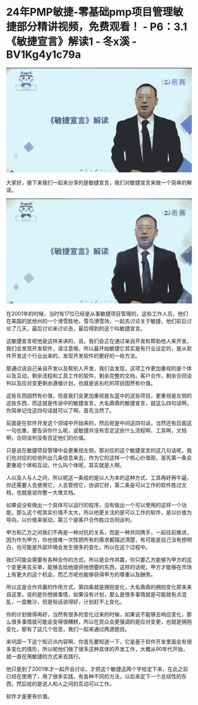 # 24年PMP敏捷-零基础pmp项目管理敏捷部分精讲视频，免费观看！ - P6：3.1《敏捷宣言》解读1 - 冬x溪 - BV1Kg4y1c79a

![](img/1204821e3aea1cba7feb295c7c7df3f6_0.png)

大家好，接下来我们一起来分享的是敏捷宣言，我们对敏捷宣言来做一个简单的解读。

![](img/1204821e3aea1cba7feb295c7c7df3f6_2.png)

在2001年的时候，当时有17位已经是从事敏捷项目管理的，这些工作人员，他们在美国的犹他州的一个滑雪胜地，雪鸟滑雪场，一起去讨论关于敏捷，他们前后讨论了几天，最后讨论来讨论去，最后得到的这个叫敏捷宣言。

这敏捷宣言呢他是这样来讲的，说，我们会正在通过亲自开发和帮助他人来开发，我们会发现开发软件，请注意哦，所以最开始敏捷它其实是有行业设定的，是从软件开发这个行业出来的，发现开发软件的更好的一些方法。

那通过说自己亲自开发以及帮别人开发，我们会发现，这项工作更加重视的是个体以及互动，剩余流程和工具工作的软件，剩余完整的文档，客户合作，剩余合同谈判以及应对变更剩余遵循计划，也就是说右栏的项目固然有价值。

这些东西固然有价值，但是我们会更加重视是左蓝中的这些项目，更重视是左侧的这些东西，而这就是传说中的敏捷宣言，大名鼎鼎的敏捷宣言，就这么四句话啊，你简单记住这四句话就可以了啊，首先当然了。

前面是在软件开发这个领域中开始来的，然后呢是中间这四句话，当然还有后面这一句也重，要告诉你什么呢，说敏捷并没有否定这些什么流程啊，工具啊，文档啊，合同谈判没有否定他们的价值。

只是说在敏捷项目管理中会更重视左侧，那对应的这个敏捷宣言的这几句话呢，我们也对应的给他列出几条信息来去，作为它的这样一个核心价值观，首先第一条会更重视个体和互动，什么叫个体呢，其实就是人啊。

人以及人与人之间，所以呢这一条给的是以人为本的这种方式，工具再好再牛逼，你还需要人去使用它，人去管控它，协调它好，第二条是可以工作的软件胜过文档，也就是说你整一大堆文档。

如果说没有做出一个具体可以运行的程序，没有做出一个可以使用的这样一个功能，那么这个呢其实价值不太大，所以他更关注的是可以工作的软件，是以价值为导向，以价值来驱动，第三个是客户合作胜过合同谈判。

甲方和乙方之间我们不再是一种对抗的关系，而是一种共同携手，一起往前推进，因为作为甲方，你也很难一次性把所有的需求都描述清楚，有可能是自己没有想明白，也可能是外部环境会发生很多的变化，所以在这个过程中。

我们可能会需要有各种合作的方式，所以是合作共赢，你只要乙方能够为甲方的这个变更来去买单，能够去给他提供他想要的东西，这样的话呢，甲方才能够在市场上有更大的这个机会，而乙方呢也能够获得甲方的尊重以及酬劳。

所以这是合作共赢的作用方式，第四条就是拥抱变化，大名鼎鼎的拥抱变化原来来自这里，说的是你想做事情，如果没有计划，那么是很多事情就是可能就有点混乱，一盘散沙，但是俗话说得好，计划赶不上变化。

你的计划做得再好，当然有很多的变化过来的时候，如果说不能够去响应变化，那么很多事情就可能会变得很糟糕，所以在民众会更强调的是应对变更，也就是拥抱变化，那有了这几个信息，我们一起来通过两道题目。

来巩固一下这个知识点内容啊，你首先要知道一下，它是基于软件开发里面会有很多变化的情形，所以呢他们做了很多这种具体的开发工作，大概从90年代开始，就一直在用敏捷的方式来去践行。

他只是到了2001年才一起开会讨论，才把这个敏捷这两个字给定下来，在此之前已经在使用了，用了很多实践，有各种不同的方法，以后来定下一个总括性的东西，然后给的是说人和人之间的互动可以工作。

软件才是更有价值。